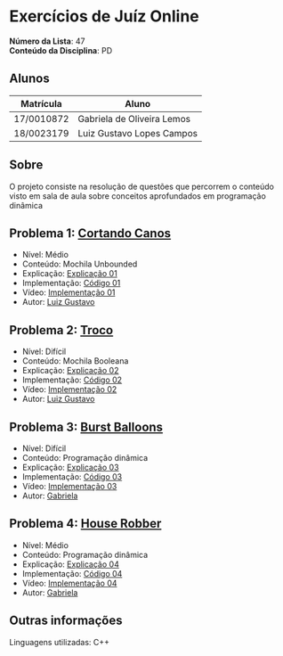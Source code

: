 # Exercícios de Juíz Online

**Número da Lista**: 47 <br>
**Conteúdo da Disciplina**: PD<br>

## Alunos

| Matrícula  | Aluno                      |
| ---------- | -------------------------- |
| 17/0010872 | Gabriela de Oliveira Lemos |
| 18/0023179 | Luiz Gustavo Lopes Campos  |

## Sobre

O projeto consiste na resolução de questões que percorrem o conteúdo visto em sala de aula sobre conceitos aprofundados em programação dinâmica

## Problema 1: [Cortando Canos](https://judge.beecrowd.com/pt/problems/view/1798)

- Nível: Médio
- Conteúdo: Mochila Unbounded
- Explicação: [Explicação 01](./explicacao/problema01.md)
- Implementação: [Código 01](./codigos/questao01.cpp)
- Vídeo: [Implementação 01](https://leetcode.com/problems/burst-balloons/description/)
- Autor: [Luiz Gustavo](https://github.com/luiz-gl-campos)

## Problema 2: [Troco](https://judge.beecrowd.com/pt/problems/view/2446)

- Nível: Difícil
- Conteúdo: Mochila Booleana
- Explicação: [Explicação 02](./explicacao/problema02.md)
- Implementação: [Código 02](./codigos/questao02.cpp)
- Vídeo: [Implementação 02](https://heylisten64.notion.site/Quest-o-02-197173cd62278006aeace62a9316e425?pvs=4)
- Autor: [Luiz Gustavo](https://github.com/luiz-gl-campos)

## Problema 3: [Burst Balloons](https://leetcode.com/problems/burst-balloons/description/)

- Nível: Difícil
- Conteúdo: Programação dinâmica
- Explicação: [Explicação 03](./explicacao/problema03.md)
- Implementação: [Código 03](./codigos/questao03.cpp)
- Vídeo: [Implementação 03](https://heylisten64.notion.site/Quest-o-03-197173cd6227805aab0befca81f7551c?pvs=4)
- Autor: [Gabriela](https://github.com/heylisten64)

## Problema 4: [House Robber](https://leetcode.com/problems/house-robber/description/)

- Nível: Médio
- Conteúdo: Programação dinâmica
- Explicação: [Explicação 04](./explicacao/problema04.md)
- Implementação: [Código 04](./codigos/questao04.cpp)
- Vídeo: [Implementação 04](https://heylisten64.notion.site/Quest-o-04-197173cd6227809890e6e311a2e63bc7?pvs=4)
- Autor: [Gabriela](https://github.com/heylisten64)

<!--
## Screenshots
Adicione 3 ou mais screenshots do projeto em funcionamento.
-->

## Outras informações

Linguagens utilizadas: C++

<!-- ## Instalação
**Linguagem**: C++<br>
**Framework**: (caso exista)<br>
 Descreva os pré-requisitos para rodar o seu projeto e os comandos necessários.

## Uso
Explique como usar seu projeto caso haja algum passo a passo após o comando de execução.

## Outros
Quaisquer outras informações sobre seu projeto podem ser descritas abaixo.

-->



